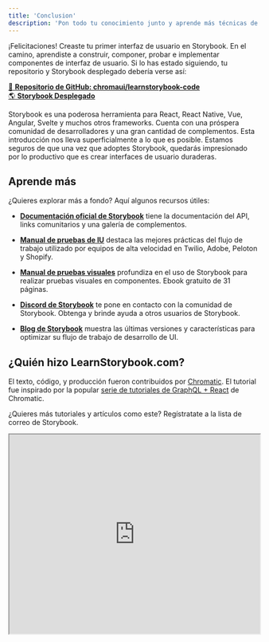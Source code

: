 ```yaml
---
title: 'Conclusion'
description: 'Pon todo tu conocimiento junto y aprende más técnicas de Storybook'
---
```


¡Felicitaciones! Creaste tu primer interfaz de usuario en Storybook. En el camino, aprendiste a construir, componer, probar e implementar componentes de interfaz de usuario. Si lo has estado siguiendo, tu repositorio y Storybook desplegado debería verse así:

[📕 **Repositorio de GitHub: chromaui/learnstorybook-code**](https://github.com/chromaui/learnstorybook-code)
<br/>
[🌎 **Storybook Desplegado**](https://master--5ccbe484c994280020b6d128.chromatic.com)

Storybook es una poderosa herramienta para React, React Native, Vue, Angular, Svelte y muchos otros frameworks. Cuenta con una próspera comunidad de desarrolladores y una gran cantidad de complementos. Esta introducción nos lleva superficialmente a lo que es posible. Estamos seguros de que una vez que adoptes Storybook, quedarás impresionado por lo productivo que es crear interfaces de usuario duraderas.

## Aprende más

¿Quieres explorar más a fondo? Aquí algunos recursos útiles:

- [**Documentación oficial de Storybook**](https://storybook.js.org/docs/react/get-started/install) tiene la documentación del API, links comunitarios y una galería de complementos.

- [**Manual de pruebas de IU**](https://storybook.js.org/blog/ui-testing-playbook/) destaca las mejores prácticas del flujo de trabajo utilizado por equipos de alta velocidad en Twilio, Adobe, Peloton y Shopify.

- [**Manual de pruebas visuales**](https://storybook.js.org/tutorials/visual-testing-handbook/) profundiza en el uso de Storybook para realizar pruebas visuales en componentes. Ebook gratuito de 31 páginas.

- [**Discord de Storybook**](https://discord.gg/UUt2PJb) te pone en contacto con la comunidad de Storybook. Obtenga y brinde ayuda a otros usuarios de Storybook.

- [**Blog de Storybook**](https://storybook.js.org/blog) muestra las últimas versiones y características para optimizar su flujo de trabajo de desarrollo de UI.

## ¿Quién hizo LearnStorybook.com?

El texto, código, y producción fueron contribuidos por [Chromatic](https://www.chromatic.com/?utm_source=storybook_website&utm_medium=link&utm_campaign=storybook). El tutorial fue inspirado por la popular [serie de tutoriales de GraphQL + React](https://www.chromatic.com/blog/graphql-react-tutorial-part-1-6) de Chromatic.

¿Quieres más tutoriales y artículos como este? Regístratate a la lista de correo de Storybook.

<iframe style="height:400px;width:100%;max-width:800px;margin:0px auto;" src="https://upscri.be/d42fc0?as_embed"></iframe>
